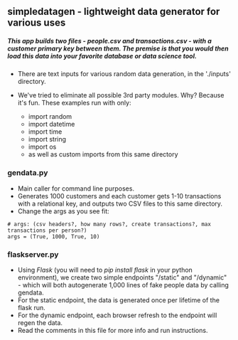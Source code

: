 ## simpledatagen - lightweight data generator for various uses

##### This app builds two files - people.csv and transactions.csv - with a customer primary key between them. The premise is that you would then load this data into your favorite database or data science tool.

- There are text inputs for various random data generation, in the './inputs' directory.

- We've tried to eliminate all possible 3rd party modules. Why? Because it's fun. These examples run with only:
	- import random
	- import datetime
	- import time
	- import string
	- import os
	- as well as custom imports from this same directory

### gendata.py

- Main caller for command line purposes. 
- Generates 1000 customers and each customer gets 1-10 transactions with a relational key, and outputs two CSV files to this same directory. 
- Change the args as you see fit:
```
# args: (csv headers?, how many rows?, create transactions?, max transactions per person?)
args = (True, 1000, True, 10)
```

### flaskserver.py

- Using *Flask* (you will need to _pip install flask_ in your python environment), we create two simple endpoints "/static" and "/dynamic" - which will both autogenerate 1,000 lines of fake people data by calling gendata. 
- For the static endpoint, the data is generated once per lifetime of the flask run. 
- For the dynamic endpoint, each browser refresh to the endpoint will regen the data.
- Read the comments in this file for more info and run instructions.